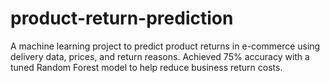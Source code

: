 # product-return-prediction
A machine learning project to predict product returns in e-commerce using delivery data, prices, and return reasons. Achieved 75% accuracy with a tuned Random Forest model to help reduce business return costs.
